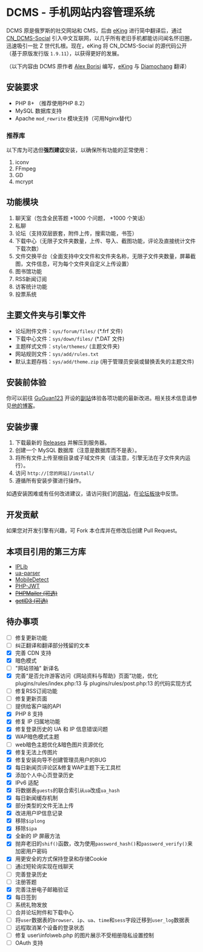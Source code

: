 # DCMS - 手机网站内容管理系统

DCMS 原是俄罗斯的社交网站和 CMS，后由 [eKing](https://github.com/eKing-one) 进行简中翻译后，通过 [CN_DCMS-Social](http://dcms.net.cn/) 引入中文互联网，以几乎所有老旧手机都能访问闻名怀旧圈，迅速吸引一批 Z 世代扎根。现在，eKing 将 CN_DCMS-Social 的源代码公开（基于原版发行版 `1.9.11`），以获得更好的发展。

（以下内容由 DCMS 原作者 [Alex Borisi](mailto:alex-borisi@ya.ru) 编写，[eKing](https://github.com/eKing-one) 与 [Diamochang](https://github.com/Diamochang) 翻译）

## 安装要求

- PHP 8+ （推荐使用PHP 8.2）
- MySQL 数据库支持
- Apache `mod_rewrite` 模块支持（可用Nginx替代）

### 推荐库

以下库为可选但**强烈建议**安装，以确保所有功能的正常使用：

1. iconv
2. FFmpeg
3. GD
4. mcrypt

## 功能模块

1. 聊天室（包含全民答题 +1000 个问题， +1000 个笑话）
2. 私聊
3. 论坛（支持双层嵌套，附件上传，搜索功能，书签）
4. 下载中心（无限子文件夹数量，上传、导入、截图功能，评论及直接统计文件下载次数）
5. 文件交换平台（全面支持中文文件和文件夹名称，无限子文件夹数量，屏幕截图，文件信息，可为每个文件夹自定义上传设置）
6. 图书馆功能
7. RSS新闻订阅
8. 访客统计功能
9. 投票系统

## 主要文件夹与引擎文件

- 论坛附件文件：`sys/forum/files/` (*.frf 文件)
- 下载中心文件：`sys/down/files/` (*.DAT 文件)
- 主题样式文件：`style/themes/` (主题文件夹)
- 网站规则文件：`sys/add/rules.txt`
- 默认主题存档：`sys/add/theme.zip` (用于管理员安装或替换丢失的主题文件)

## 安装前体验

你可以前往 [GuGuan123](https://github.com/guguan123/) 开设的[副站](https://dcms.myredirect.us/)体验各项功能的最新改进。相关技术信息请参见[他的博客](https://blog.guguan.us.kg/2024/08/23/cn_dcms-social-%e5%89%af%e7%ab%99/)。

## 安装步骤

1. 下载最新的 [Releases](https://github.com/guguan123/CN_DCMS-Social/releases/latest) 并解压到服务器。
2. 创建一个 MySQL 数据库（注意是数据库而不是表）。
3. 将所有文件上传至根目录或子域文件夹（请注意，引擎无法在子文件夹内运行）。
4. 访问 `http://[您的网站]/install/`
5. 遵循所有安装步骤进行操作。

如遇安装困难或有任何改进建议，请访问我们的[网站](http://dcms.net.cn/)，在[论坛板块](https://dcms.net.cn/forum/12/20/)中反馈。

## 开发贡献

如果您对开发引擎有兴趣，可 Fork 本仓库并在修改后创建 Pull Request。

## 本项目引用的第三方库

- [IPLib](https://github.com/mlocati/ip-lib)
- [ua-parser](https://github.com/ua-parser/uap-php)
- [MobileDetect](https://mobiledetect.net)
- [PHP-JWT](https://github.com/firebase/php-jwt)
- ~~[PHPMailer (可选)](https://github.com/PHPMailer/PHPMailer)~~
- ~~[getID3 (可选)](https://www.getid3.org)~~

## 待办事项

- [ ] 修复更新功能
- [ ] 纠正翻译和翻译部分残留的文本
- [x] 完善 CDN 支持
- [x] 暗色模式
- [ ] "网站领袖" 新译名
- [x] 完善“是否允许游客访问《网站资料与帮助》页面”功能，优化 plugins/rules/index.php:13 与 plugins/rules/post.php:13 的代码实现方式
- [ ] 修复RSS订阅功能
- [ ] 修复更新页面
- [ ] 提供给客户端的API
- [X] PHP 8 支持
- [x] 修复 IP 归属地功能
- [x] 修复登录历史的 UA 和 IP 信息错误问题
- [x] WAP暗色模式主题
- [ ] web暗色主题优化&暗色图片资源优化
- [x] 修复无法上传图片
- [x] 修复安装向导不创建管理员用户的BUG
- [x] 每日新闻页评论区&修复WAP主题下无工具栏
- [x] 添加个人中心页登录历史
- [x] IPv6 适配
- [x] 将数据表`guests`的联合索引从`ua`改成`ua_hash`
- [x] 每日新闻缓存机制
- [x] 部分类型的文件无法上传
- [x] 改进用户IP信息记录
- [x] 移除`$iplong`
- [x] 移除`$ipa`
- [x] 全新的 IP 屏蔽方法
- [x] 抛弃老旧的`shif()`函数，改为使用`password_hash()`和`password_verify()`来加密用户密码
- [x] 用更安全的方式保持登录和存储Cookie
- [ ] 通过短轮询实现在线聊天
- [ ] 完善登录历史
- [ ] 注册答题
- [x] 完善注册电子邮箱验证
- [x] 每日签到
- [ ] 系统礼物发放
- [ ] 合并论坛附件和下载中心
- [ ] 将`user`数据表的`browser`、`ip`、`ua`、`time`和`sess`字段迁移到`user_log`数据表
- [ ] 远程取消某个设备的登录状态
- [ ] 修复 user\info\web.php 的图片展示不受相册隐私设置控制
- [ ] OAuth 支持
